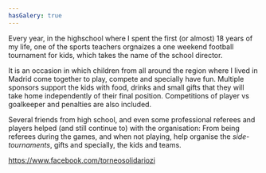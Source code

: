 ```yaml
---
hasGalery: true
---
```


Every year, in the highschool where I spent the first (or almost) 18 years of my life, one of the sports teachers
orgnaizes a one weekend football tournament for kids, which takes the name of the school director. 

It is an occasion in which children from all around the region where I lived in Madrid come together to play, compete 
and specially have fun. Multiple sponsors support the kids with food, drinks and small gifts that they will take home
independently of their final position. Competitions of player vs goalkeeper and penalties are also included. 

Several friends from high school, and even some professional referees and players helped (and still continue to) with the 
organisation: From being referees during the games, and when not playing, help organise the _side-tournaments_,
gifts and specially, the kids and teams. 

https://www.facebook.com/torneosolidariozi